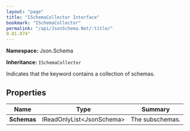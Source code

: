 ```yaml
---
layout: "page"
title: "ISchemaCollector Interface"
bookmark: "ISchemaCollector"
permalink: "/api/JsonSchema.Net/:title/"
0.01.074"
---
```

**Namespace:** Json.Schema

**Inheritance:**
`ISchemaCollector`

Indicates that the keyword contains a collection of schemas.

## Properties

| Name | Type | Summary |
|---|---|---|
| **Schemas** | IReadOnlyList\<JsonSchema\> | The subschemas. |

